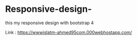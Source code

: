 # Responsive-design-

this my responsive design with bootstrap 4 

Link : https://wwwislatm-ahmed95com.000webhostapp.com/
